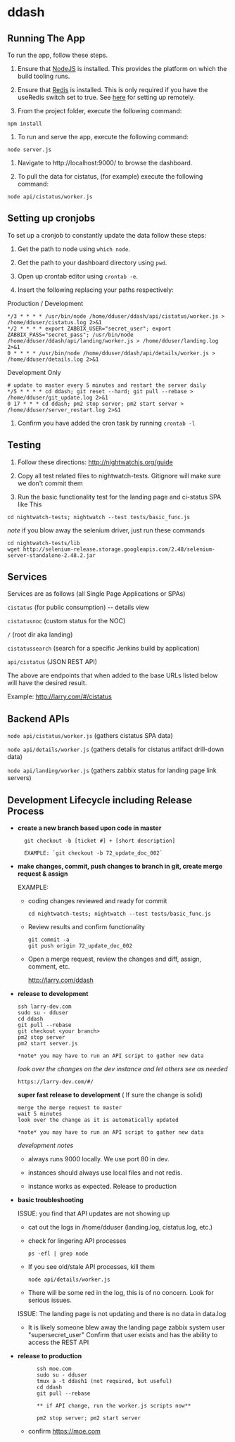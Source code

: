 ddash
================

Running The App
---------------

To run the app, follow these steps.

1.	Ensure that [NodeJS](http://nodejs.org/) is installed. This provides the platform on which the build tooling runs.

2.	Ensure that [Redis](http://redis.io/topics/quickstart) is installed. This is only required if you have the useRedis switch set to true. See [here](https://www.digitalocean.com/community/tutorials/how-to-install-and-use-redis) for setting up remotely.

3.	From the project folder, execute the following command:

```
npm install
```

1.	To run and serve the app, execute the following command:

```
node server.js
```

1.	Navigate to http://localhost:9000/ to browse the dashboard.

2.	To pull the data for cistatus, (for example) execute the following command:

```
node api/cistatus/worker.js
```

Setting up cronjobs
-------------------

To set up a cronjob to constantly update the data follow these steps:

1.	Get the path to node using `which node`.

2.	Get the path to your dashboard directory using `pwd`.

3.	Open up crontab editor using `crontab -e`.

4.	Insert the following replacing your paths respectively:

Production / Development
```
*/3 * * * * /usr/bin/node /home/dduser/ddash/api/cistatus/worker.js > /home/dduser/cistatus.log 2>&1
*/2 * * * * export ZABBIX_USER="secret_user"; export ZABBIX_PASS="secret_pass"; /usr/bin/node /home/dduser/ddash/api/landing/worker.js > /home/dduser/landing.log 2>&1
0 * * * * /usr/bin/node /home/dduser/ddash/api/details/worker.js > /home/dduser/details.log 2>&1
```

Development Only
```
# update to master every 5 minutes and restart the server daily
*/5 * * * * cd ddash; git reset --hard; git pull --rebase > /home/dduser/git_update.log 2>&1
0 17 * * * cd ddash; pm2 stop server; pm2 start server > /home/dduser/server_restart.log 2>&1
```

1.	Confirm you have added the cron task by running `crontab -l`

Testing
-------

1.	Follow these directions: http://nightwatchjs.org/guide

2.	Copy all test related files to nightwatch-tests. Gitignore will make sure we don't commit them

3.	Run the basic functionality test for the landing page and ci-status SPA like This

```
cd nightwatch-tests; nightwatch --test tests/basic_func.js
```

*note* if you blow away the selenium driver, just run these commands
```
cd nightwatch-tests/lib
wget http://selenium-release.storage.googleapis.com/2.48/selenium-server-standalone-2.48.2.jar
```

Services
-------

Services are as follows (all Single Page Applications or SPAs)

`cistatus` (for public consumption) -- details view

`cistatusnoc` (custom status for the NOC)

`/` (root dir aka landing)

`cistatussearch` (search for a specific Jenkins build by application)

`api/cistatus` (JSON REST API)

The above are endpoints that when added to the base URLs listed below will have the desired result.

Example: http://larry.com/#/cistatus


Backend APIs
-------


`node api/cistatus/worker.js` (gathers cistatus SPA data)

`node api/details/worker.js` (gathers details for cistatus artifact drill-down data)

`node api/landing/worker.js` (gathers zabbix status for landing page link servers)

Development Lifecycle including Release Process
-----------------------------------------------

* **create a new branch based upon code in master**	

		git checkout -b [ticket #] + [short description]

		EXAMPLE: `git checkout -b 72_update_doc_002`

*	**make changes, commit, push changes to branch in git, create merge request & assign**

	EXAMPLE:

	-	coding changes reviewed and ready for commit

		```
		cd nightwatch-tests; nightwatch --test tests/basic_func.js
		```

	-	Review results and confirm functionality

			git commit -a
			git push origin 72_update_doc_002


	-	Open a merge request, review the changes and diff, assign, comment, etc.

		http://larry.com/ddash

*	**release to development**

		ssh larry-dev.com
		sudo su - dduser
		cd ddash
		git pull --rebase
		git checkout <your branch>
		pm2 stop server
		pm2 start server.js
		
		*note* you may have to run an API script to gather new data


	*look over the changes on the dev instance and let others see as needed*

		https://larry-dev.com/#/

    **super fast release to development** ( If sure the change is solid)
    
        merge the merge request to master
        wait 5 minutes
        look over the change as it is automatically updated
        
        *note* you may have to run an API script to gather new data

	*development notes*
 
	- always runs 9000 locally. We use port 80 in dev.

 	- instances should always use local files and not redis.

	- instance works as expected. Release to production


* **basic troubleshooting**

    ISSUE: you find that API updates are not showing up

    -   cat out the logs in /home/dduser (landing.log, cistatus.log, etc.)

	-	check for lingering API processes

			ps -efl | grep node	

	-	If you see old/stale API processes, kill them

			node api/details/worker.js

	-	There will be some red in the log, this is of no concern. Look for serious issues.

    ISSUE: The landing page is not updating and there is no data in data.log
    
    -   It is likely someone blew away the landing page zabbix system user "supersecret_user"
        Confirm that user exists and has the ability to access the REST API

* **release to production**

			ssh moe.com
			sudo su - dduser
			tmux a -t ddash1 (not required, but useful)
			cd ddash
			git pull --rebase
			
			** if API change, run the worker.js scripts now**
			
			pm2 stop server; pm2 start server


	-	confirm https://moe.com
